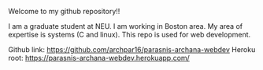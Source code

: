 Welcome to my github repository!!

I am a graduate student at NEU. I am working in Boston area. My area of expertise is systems (C and linux).
This repo is used for web development.

Github link: https://github.com/archpar16/parasnis-archana-webdev
Heroku root: https://parasnis-archana-webdev.herokuapp.com/
